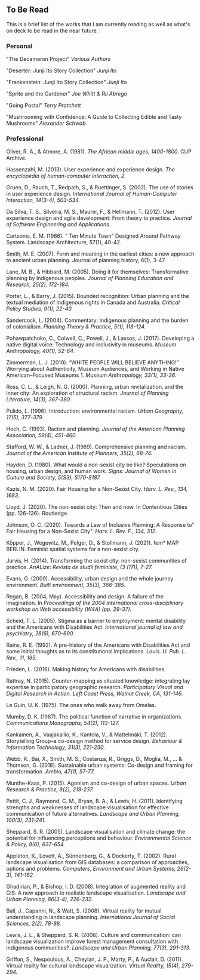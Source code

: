 ## To Be Read

This is a brief list of the works that I am currently reading as well as what's on deck to be read in the near future.

### Personal
"The Decameron Project" _Various Authors_

"Deserter: Junji Ito Story Collection" _Junji Ito_

"Frankenstein: Junji Ito Story Collection" _Junji Ito_

"Sprite and the Gardener" _Joe Whitt & Rii Abrego_

"Going Postal" _Terry Pratchett_

"Mushrooming with Confidence: A Guide to Collecting Edible and Tasty Mushrooms" _Alexander Schwab_

### Professional
Oliver, R. A., & Atmore, A. (1981). _The African middle ages, 1400-1800._ CUP Archive.

Hassenzahl, M. (2013). User experience and experience design. _The encyclopedia of human-computer interaction, 2._

Gruen, D., Rauch, T., Redpath, S., & Ruettinger, S. (2002). The use of stories in user experience design. _International Journal of Human-Computer Interaction, 14(3-4), 503-534._

Da Silva, T. S., Silveira, M. S., Maurer, F., & Hellmann, T. (2012). User experience design and agile development: From theory to practice. _Journal of Software Engineering and Applications._

Cartsonis, E. M. (1966). " Ten Minute Town" Designed Around Pathway System. Landscape Architecture, 57(1), 40-42.

Smith, M. E. (2007). Form and meaning in the earliest cities: a new approach to ancient urban planning. Journal of planning history, 6(1), 3-47.

Lane, M. B., & Hibbard, M. (2005). Doing it for themselves: Transformative planning by Indigenous peoples. _Journal of Planning Education and Research, 25(2), 172-184._

Porter, L., & Barry, J. (2015). Bounded recognition: Urban planning and the textual mediation of Indigenous rights in Canada and Australia. _Critical Policy Studies, 9(1), 22-40._

Sandercock, L. (2004). Commentary: Indigenous planning and the burden of colonialism. _Planning Theory & Practice, 5(1), 118-124._

Pohawpatchoko, C., Colwell, C., Powell, J., & Lassos, J. (2017). Developing a native digital voice: Technology and inclusivity in museums. _Museum Anthropology, 40(1), 52-64._

Zimmerman, L. J. (2010). “WHITE PEOPLE WILL BELIEVE ANYTHING!” Worrying about Authenticity, Museum Audiences, and Working in Native American–Focused Museums 1. _Museum Anthropology, 33(1), 33-36._

Ross, C. L., & Leigh, N. G. (2000). Planning, urban revitalization, and the inner city: An exploration of structural racism. _Journal of Planning Literature, 14(3), 367-380._

Pulido, L. (1996). Introduction: environmental racism. _Urban Geography, 17(5), 377-379._

Hoch, C. (1993). Racism and planning. _Journal of the American Planning Association, 59(4), 451-460._

Stafford, W. W., & Ladner, J. (1969). Comprehensive planning and racism. _Journal of the American Institute of Planners, 35(2), 68-74._

Hayden, D. (1980). What would a non-sexist city be like? Speculations on housing, urban design, and human work. _Signs: Journal of Women in Culture and Society, 5(S3), S170-S187._

Kazis, N. M. (2020). Fair Housing for a Non-Sexist City. _Harv. L. Rev., 134, 1683._

Lloyd, J. (2020). The non-sexist city: Then and now. In Contentious Cities (pp. 126-136). Routledge.

Johnson, O. C. (2020). Towards a Law of Inclusive Planning: A Response to" Fair Housing for a Non-Sexist City". _Harv. L. Rev. F., 134, 312._

Köpper, J., Wegewitz, M., Pelger, D., & Stollmann, J. (2021). fem* MAP BERLIN. Feminist spatial systems for a non-sexist city.

Jarvis, H. (2014). Transforming the sexist city: non-sexist communities of practice. _AnALize: Revista de studii feministe, (3 (17)), 7-27._

Evans, G. (2009). Accessibility, urban design and the whole journey environment. _Built environment, 35(3), 366-385._

Regan, B. (2004, May). Accessibility and design: A failure of the imagination. In _Proceedings of the 2004 international cross-disciplinary workshop on Web accessibility (W4A) (pp. 29-37)._

Scheid, T. L. (2005). Stigma as a barrier to employment: mental disability and the Americans with Disabilities Act. _International journal of law and psychiatry, 28(6), 670-690._

Rains, R. E. (1992). A pre-history of the Americans with Disabilities Act and some initial thoughts as to its constitutional implications. _Louis. U. Pub. L. Rev., 11, 185._

Frieden, L. (2016). Making history for Americans with disabilities.

Rattray, N. (2015). Counter-mapping as situated knowledge: integrating lay expertise in participatory geographic research. _Participatory Visual and Digital Research in Action. Left Coast Press, Walnut Creek, CA, 131-146._

Le Guin, U. K. (1975). The ones who walk away from Omelas.

Mumby, D. K. (1987). The political function of narrative in organizations. _Communications Monographs, 54(2), 113-127._

Kankainen, A., Vaajakallio, K., Kantola, V., & Mattelmäki, T. (2012). Storytelling Group–a co-design method for service design. _Behaviour & Information Technology, 31(3), 221-230._

Webb, R., Bai, X., Smith, M. S., Costanza, R., Griggs, D., Moglia, M., ... & Thomson, G. (2018). Sustainable urban systems: Co-design and framing for transformation. _Ambio, 47(1), 57-77._

Munthe-Kaas, P. (2015). Agonism and co-design of urban spaces. _Urban Research & Practice, 8(2), 218-237._ 

Pettit, C. J., Raymond, C. M., Bryan, B. A., & Lewis, H. (2011). Identifying strengths and weaknesses of landscape visualisation for effective communication of future alternatives. _Landscape and Urban Planning, 100(3), 231-241._

Sheppard, S. R. (2005). Landscape visualisation and climate change: the potential for influencing perceptions and behaviour. _Environmental Science & Policy, 8(6), 637-654._

Appleton, K., Lovett, A., Sünnenberg, G., & Dockerty, T. (2002). Rural landscape visualisation from GIS databases: a comparison of approaches, options and problems. _Computers, Environment and Urban Systems, 26(2-3), 141-162._

Ghadirian, P., & Bishop, I. D. (2008). Integration of augmented reality and GIS: A new approach to realistic landscape visualisation. _Landscape and Urban Planning, 86(3-4), 226-232._

Ball, J., Capanni, N., & Watt, S. (2008). Virtual reality for mutual understanding in landscape planning. _International Journal of Social Sciences, 2(2), 78-88._

Lewis, J. L., & Sheppard, S. R. (2006). Culture and communication: can landscape visualization improve forest management consultation with indigenous communities?. _Landscape and Urban Planning, 77(3), 291-313._

Griffon, S., Nespoulous, A., Cheylan, J. P., Marty, P., & Auclair, D. (2011). Virtual reality for cultural landscape visualization. _Virtual Reality, 15(4), 279-294._
